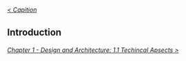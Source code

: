 ###### [< Capition](/Documentation/Capition.md)

## Introduction


###### [Chapter 1 - Design and Architecture: 1.1 Techincal Apsects >](/Documentation/Chapter%201%20-%20Design%20and%20Architecture/1.1%20Technical%20Aspects.md)